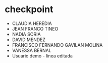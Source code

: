 
# checkpoint

- CLAUDIA HEREDIA
- JEAN FRANCO TINEO
- NADIA SORIA
- DAVID MENDEZ
- FRANCISCO FERNANDO GAVILAN MOLINA
- VANESSA BERNAL
- Usuario demo - linea editada
